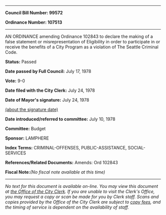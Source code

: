 

********

**Council Bill Number: 99572**
   
**Ordinance Number: 107513**
********

 AN ORDINANCE amending Ordinance 102843 to declare the making of a false statement or misrepresentation of Eligibility in order to participate in or receive the benefits of a City Program as a violation of The Seattle Criminal Code.

**Status:** Passed
   
**Date passed by Full Council:** July 17, 1978
   
**Vote:** 9-0
   
**Date filed with the City Clerk:** July 24, 1978
   
**Date of Mayor's signature:** July 24, 1978
   
[(about the signature date)](/~public/approvaldate.htm)
   
   
   
**Date introduced/referred to committee:** July 10, 1978
   
**Committee:** Budget
   
**Sponsor:** LAMPHERE
   
   
**Index Terms:** CRIMINAL-OFFENSES, PUBLIC-ASSISTANCE, SOCIAL-SERVICES

**References/Related Documents:** Amends: Ord 102843

**Fiscal Note:**_(No fiscal note available at this time)_
********

_No text for this document is available on-line. You may view this document at [the Office of the City Clerk](http://www.seattle.gov/leg/clerk/contactUs.htm). If you are unable to visit the Clerk's Office, you may request a copy or scan be made for you by Clerk staff. Scans and copies provided by the Office of the City Clerk are subject to [copy fees](http://clerk.seattle.gov/~public/clerkfees.htm), and the timing of service is dependent on the availability of staff._

